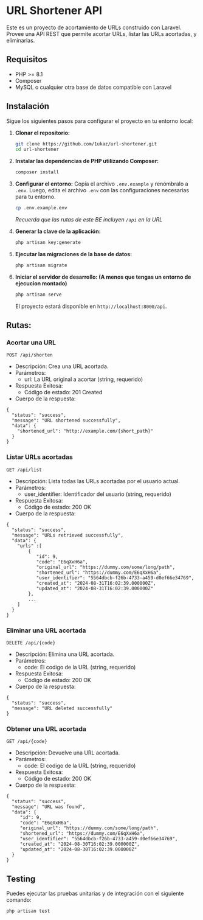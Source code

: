 # URL Shortener API

Este es un proyecto de acortamiento de URLs construido con Laravel. Provee una API REST que permite acortar URLs, listar las URLs acortadas, y eliminarlas.

## Requisitos

- PHP >= 8.1
- Composer
- MySQL o cualquier otra base de datos compatible con Laravel

## Instalación

Sigue los siguientes pasos para configurar el proyecto en tu entorno local:

1. **Clonar el repositorio:**

   ```bash
   git clone https://github.com/1ukaz/url-shortener.git
   cd url-shortener
   ```
2. **Instalar las dependencias de PHP utilizando Composer:**
   ```bash
   composer install
   ```

3. **Configurar el entorno:**
    Copia el archivo `.env.example` y renómbralo a `.env`. Luego, edita el archivo `.env` con las configuraciones necesarias para tu entorno.
   ```bash
   cp .env.example.env
   ```
   *Recuerda que las rutas de este BE incluyen `/api` en la URL*

4. **Generar la clave de la aplicación:**
   ```bash
   php artisan key:generate
   ```

5. **Ejecutar las migraciones de la base de datos:**
   ```bash
   php artisan migrate
   ```

6. **Iniciar el servidor de desarrollo: (A menos que tengas un entorno de ejecucion montado)**
   ```bash
   php artisan serve
   ```
   El proyecto estará disponible en `http://localhost:8000/api`.

## Rutas:

### Acortar una URL
`POST /api/shorten`

- Descripción: Crea una URL acortada.
- Parámetros:
    - url: La URL original a acortar (string, requerido)
- Respuesta Exitosa:
    - Código de estado: 201 Created
- Cuerpo de la respuesta:
```
{
  "status": "success",
  "message": "URL shortened successfully",
  "data": {
    "shortened_url": "http://example.com/{short_path}"
  }
}
```
### Listar URLs acortadas
`GET /api/list`

- Descripción: Lista todas las URLs acortadas por el usuario actual.
- Parámetros:
    - user_identifier: Identificador del usuario (string, requerido)
- Respuesta Exitosa:
    - Código de estado: 200 OK
- Cuerpo de la respuesta:
```
{
  "status": "success",
  "message": "URLs retrieved successfully",
  "data": { 
    "urls" :[
        {
           "id": 9,
           "code": "E6qXxH6a",
           "original_url": "https://dummy.com/some/long/path",
           "shortened_url": "https://dummy.com/E6qXxH6a",
           "user_identifier": "5564dbcb-f26b-4733-a459-d0ef66e34769",
           "created_at": "2024-08-31T16:02:39.000000Z",
           "updated_at": "2024-08-31T16:02:39.000000Z"
        },
        ...
    ]
  }
}
```
### Eliminar una URL acortada
`DELETE /api/{code}`

- Descripción: Elimina una URL acortada.
- Parámetros:
    - code: El codigo de la URL (string, requerido)
- Respuesta Exitosa:
    - Código de estado: 200 OK
- Cuerpo de la respuesta:
```
{
  "status": "success",
  "message": "URL deleted successfully"
}
```
### Obtener una URL acortada
`GET /api/{code}`

- Descripción: Devuelve una URL acortada.
- Parámetros:
    - code: El codigo de la URL (string, requerido)
- Respuesta Exitosa:
    - Código de estado: 200 OK
- Cuerpo de la respuesta:
```
{
  "status": "success",
  "message": "URL was found",
  "data": {
     "id": 9,
     "code": "E6qXxH6a",
     "original_url": "https://dummy.com/some/long/path",
     "shortened_url": "https://dummy.com/E6qXxH6a",
     "user_identifier": "5564dbcb-f26b-4733-a459-d0ef66e34769",
     "created_at": "2024-08-30T16:02:39.000000Z",
     "updated_at": "2024-08-30T16:02:39.000000Z"
  }
}
```

## Testing
   Puedes ejecutar las pruebas unitarias y de integración con el siguiente comando:
   ```bash
   php artisan test
   ```
